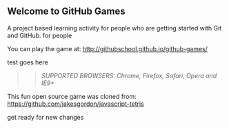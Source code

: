 ## Welcome to GitHub Games

A project based learning activity for people who are getting started with Git and GitHub. for people

You can play the game at: http://githubschool.github.io/github-games/

test goes here 

>> _*SUPPORTED BROWSERS*: Chrome, Firefox, Safari, Opera and IE9+_

This fun open source game was cloned from: https://github.com/jakesgordon/javascript-tetris

get ready for new changes